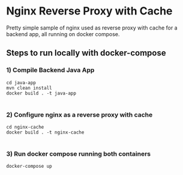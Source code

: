 # Nginx Reverse Proxy with Cache
Pretty simple sample of nginx used as reverse proxy with cache for a backend app, all running on docker compose.

## Steps to run locally with docker-compose
### 1) Compile Backend Java App
`cd java-app`<br>
`mvn clean install`<br>
`docker build . -t java-app`
<br>
<br>
### 2) Configure nginx as a reverse proxy with cache
`cd nginx-cache`<br>
`docker build . -t nginx-cache`
<br>
<br>
### 3) Run docker compose running both containers
`docker-compose up`

